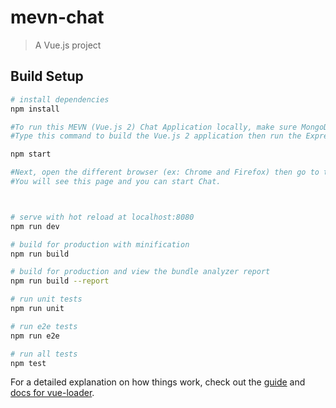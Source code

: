 # mevn-chat

> A Vue.js project

## Build Setup

``` bash
# install dependencies
npm install

#To run this MEVN (Vue.js 2) Chat Application locally, make sure MongoDB service is running.
#Type this command to build the Vue.js 2 application then run the Express.js application.

npm start

#Next, open the different browser (ex: Chrome and Firefox) then go to the `localhost:3000` on both of the browsers.
#You will see this page and you can start Chat.



# serve with hot reload at localhost:8080
npm run dev

# build for production with minification
npm run build

# build for production and view the bundle analyzer report
npm run build --report

# run unit tests
npm run unit

# run e2e tests
npm run e2e

# run all tests
npm test
```

For a detailed explanation on how things work, check out the [guide](http://vuejs-templates.github.io/webpack/) and [docs for vue-loader](http://vuejs.github.io/vue-loader).
